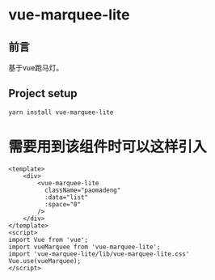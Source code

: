 # vue-marquee-lite


## 前言

基于vue跑马灯。

## Project setup
```
yarn install vue-marquee-lite
```

# 需要用到该组件时可以这样引入
```
<template>
    <div>
        <vue-marquee-lite
          className="paomadeng"
          :data="list"
          :space="0"
        />
    </div>
</template>
<script>
import Vue from 'vue';
import vueMarquee from 'vue-marquee-lite';
import 'vue-marquee-lite/lib/vue-marquee-lite.css'
Vue.use(vueMarquee);
</script>

```